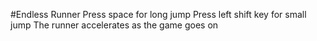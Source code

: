 #Endless Runner
Press space for long jump
Press left shift key for small jump
The runner accelerates as the game goes on
